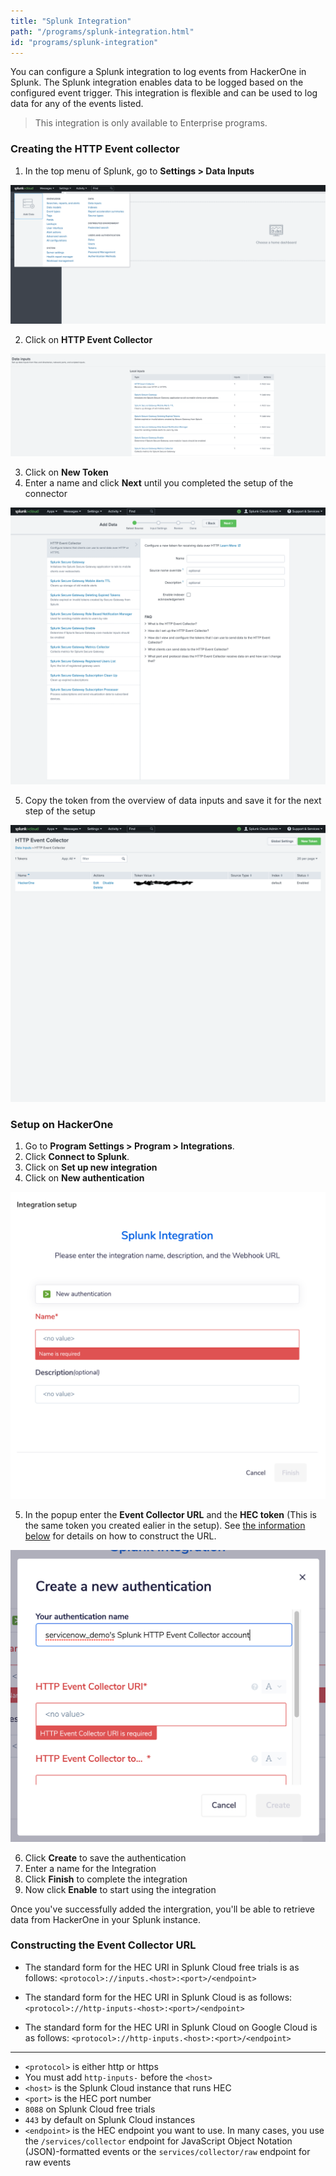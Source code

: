 ```yaml
---
title: "Splunk Integration"
path: "/programs/splunk-integration.html"
id: "programs/splunk-integration"
---
```


You can configure a Splunk integration to log events from HackerOne in Splunk. The Splunk integration enables data to be logged based on the configured event trigger. This integration is flexible and can be used to log data for any of the events listed.

> This integration is only available to Enterprise programs.


### Creating the HTTP Event collector
1. In the top menu of Splunk, go to **Settings > Data Inputs**

![splunk-menu](./images/splunk-menu.png)

2. Click on **HTTP Event Collector**

![splunk-add-input](./images/splunk-add-input.png)

3. Click on **New Token**
4. Enter a name and click **Next** until you completed the setup of the connector

![splunk-http-collector](./images/splunk-http-collector.png)

5. Copy the token from the overview of data inputs and save it for the next step of the setup

![splunk-data-inputs](./images/splunk-data-inputs.png)

### Setup on HackerOne

1. Go to **Program Settings > Program > Integrations**.
2. Click **Connect to Splunk**.
3. Click on **Set up new integration**
4. Click on **New authentication**

![splunk-setup](./images/splunk-setup.png)

5. In the popup enter the **Event Collector URL** and the **HEC token** (This is the same token you created ealier in the setup). See [the information below](#constructing-the-even-collector-url) for details on how to construct the URL.

![splunk-authentication](./images/splunk-authentication.png)

6. Click **Create** to save the authentication
7. Enter a name for the Integration
8. Click **Finish** to complete the integration
9. Now click **Enable** to start using the integration

Once you've successfully added the intergration, you'll be able to retrieve data from HackerOne in your Splunk instance.

### Constructing the Event Collector URL

- The standard form for the HEC URI in Splunk Cloud free trials is as follows:
`<protocol>://inputs.<host>:<port>/<endpoint>`

- The standard form for the HEC URI in Splunk Cloud is as follows:
`<protocol>://http-inputs-<host>:<port>/<endpoint>`

- The standard form for the HEC URI in Splunk Cloud on Google Cloud is as follows:
`<protocol>://http-inputs.<host>:<port>/<endpoint>`

----

- `<protocol>` is either http or https
- You must add `http-inputs-` before the `<host>`
- `<host>` is the Splunk Cloud instance that runs HEC
- `<port>` is the HEC port number
- `8088` on Splunk Cloud free trials
- `443` by default on Splunk Cloud instances
- `<endpoint>` is the HEC endpoint you want to use. In many cases, you use the `/services/collector` endpoint for JavaScript Object Notation (JSON)-formatted events or the `services/collector/raw` endpoint for raw events
